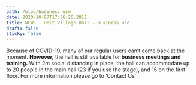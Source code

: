 ```yaml
---
path: /blog/business use
date: 2020-10-07T17:36:20.201Z
title: NEWS - Holt Village Hall – Business use
draft: false
sticky: false
---
```



Because of COVID-19, many of our regular users can’t come back at the moment.  **However,** the hall is still  available for **business meetings and training.**  With 2m social distancing in place, the hall can accommodate up to 20 people in the main hall (23 if you use the stage), and 15 on the first floor.  For more information please go to ‘Contact Us’
